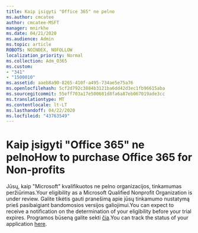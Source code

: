 ```yaml
---
title: Kaip įsigyti "Office 365" ne pelno
ms.author: cmcatee
author: cmcatee-MSFT
manager: mnirkhe
ms.date: 04/21/2020
ms.audience: Admin
ms.topic: article
ROBOTS: NOINDEX, NOFOLLOW
localization_priority: Normal
ms.collection: Adm_O365
ms.custom:
- "341"
- "1500010"
ms.assetid: aaeb8a90-8265-410f-a495-734ae5e75a76
ms.openlocfilehash: 5cf2d792c3884b3121ba6dd42d3ec1fb96615aba
ms.sourcegitcommit: 55eff703a17e500681d8fa6a87eb067019ade3cc
ms.translationtype: MT
ms.contentlocale: lt-LT
ms.lasthandoff: 04/22/2020
ms.locfileid: "43763549"
---
```

# <a name="how-to-purchase-office-365-for-non-profits"></a><span data-ttu-id="2dd65-102">Kaip įsigyti "Office 365" ne pelno</span><span class="sxs-lookup"><span data-stu-id="2dd65-102">How to purchase Office 365 for Non-profits</span></span>

<span data-ttu-id="2dd65-103">Jūsų, kaip "Microsoft" kvalifikuotos ne pelno organizacijos, tinkamumas peržiūrimas.</span><span class="sxs-lookup"><span data-stu-id="2dd65-103">Your eligibility as a Microsoft Qualified Nonprofit Organization is under review.</span></span> <span data-ttu-id="2dd65-104">Galite tikėtis gauti pranešimą apie jūsų tinkamumo nustatymą prieš pasibaigiant bandomosios versijos galiojimui.</span><span class="sxs-lookup"><span data-stu-id="2dd65-104">You can expect to receive a notification on the determination of your eligibility before your trial expires.</span></span> <span data-ttu-id="2dd65-105">Programos būseną galite sekti [čia](https://eligibilityweb.azurewebsites.net/).</span><span class="sxs-lookup"><span data-stu-id="2dd65-105">You can track the status of your application [here](https://eligibilityweb.azurewebsites.net/).</span></span>